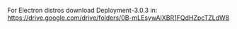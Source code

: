 For Electron distros download Deployment-3.0.3 in:
  https://drive.google.com/drive/folders/0B-mLEsywAIXBR1FQdHZpcTZLdW8
